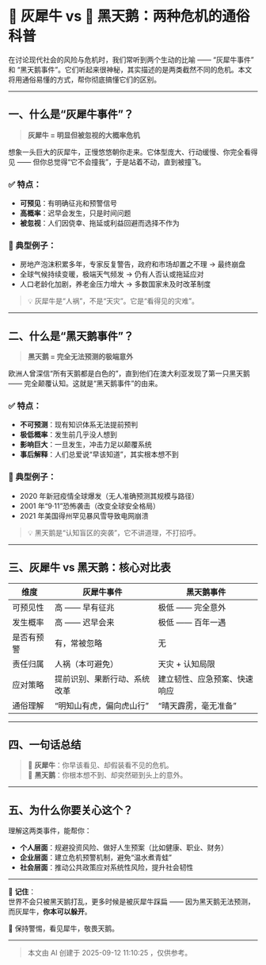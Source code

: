 # 🐘 灰犀牛 vs 🦢 黑天鹅：两种危机的通俗科普

在讨论现代社会的风险与危机时，我们常听到两个生动的比喻 —— “灰犀牛事件” 和 “黑天鹅事件”。它们听起来很神秘，其实描述的是两类截然不同的危机。本文将用通俗易懂的方式，帮你彻底搞懂它们的区别。

---

## 一、什么是“灰犀牛事件”？

> **灰犀牛 = 明显但被忽视的大概率危机**

想象一头巨大的灰犀牛，正慢悠悠朝你走来。它体型庞大、行动缓慢、你完全看得见 —— 但你总觉得“它不会撞我”，于是站着不动，直到被撞飞。

### ✅ 特点：
- **可预见**：有明确征兆和预警信号
- **高概率**：迟早会发生，只是时间问题
- **被忽视**：人们因侥幸、拖延或利益回避而选择不作为

### 📌 典型例子：
- 房地产泡沫积累多年，专家反复警告，政府和市场却置之不理 → 最终崩盘
- 全球气候持续变暖，极端天气频发 → 仍有人否认或拖延应对
- 人口老龄化加剧，养老金压力增大 → 多数国家未及时改革制度

> 💡 灰犀牛是“人祸”，不是“天灾”。它是“看得见的灾难”。

---

## 二、什么是“黑天鹅事件”？

> **黑天鹅 = 完全无法预测的极端意外**

欧洲人曾深信“所有天鹅都是白色的”，直到他们在澳大利亚发现了第一只黑天鹅 —— 完全颠覆认知。这就是“黑天鹅事件”的由来。

### ✅ 特点：
- **不可预测**：现有知识体系无法提前预判
- **极低概率**：发生前几乎没人想到
- **影响巨大**：一旦发生，冲击力足以颠覆系统
- **事后解释**：人们总爱说“早该知道”，其实根本想不到

### 📌 典型例子：
- 2020 年新冠疫情全球爆发（无人准确预测其规模与路径）
- 2001 年“9·11”恐怖袭击（改变全球安全格局）
- 2021 年美国得州罕见暴风雪导致电网崩溃

> 💡 黑天鹅是“认知盲区的突袭”，它不讲道理，不打招呼。

---

## 三、灰犀牛 vs 黑天鹅：核心对比表

| 维度           | 灰犀牛事件                     | 黑天鹅事件                 |
|----------------|--------------------------------|----------------------------|
| 可预见性       | 高 —— 早有征兆                 | 极低 —— 完全意外           |
| 发生概率       | 高 —— 迟早会来                 | 极低 —— 百年一遇           |
| 是否有预警     | 有，常被忽略                   | 无                         |
| 责任归属       | 人祸（本可避免）               | 天灾 + 认知局限            |
| 应对策略       | 提前识别、果断行动、系统改革   | 建立韧性、应急预案、快速响应 |
| 通俗理解       | “明知山有虎，偏向虎山行”       | “晴天霹雳，毫无准备”       |

---

## 四、一句话总结

> 🐘 **灰犀牛**：你早该看见、却假装看不见的危机。  
> 🦢 **黑天鹅**：你根本想不到、却突然砸到头上的意外。

---

## 五、为什么你要关心这个？

理解这两类事件，能帮你：

- **个人层面**：规避投资风险、做好人生预案（比如健康、职业、财务）
- **企业层面**：建立危机预警机制，避免“温水煮青蛙”
- **社会层面**：推动公共政策应对系统性风险，提升社会韧性

---

📌 **记住**：  
世界不会只被黑天鹅打乱，更多时候是被灰犀牛踩扁 —— 因为黑天鹅无法预测，而灰犀牛，**你本可以躲开**。

🧠 保持警惕，看见犀牛，敬畏天鹅。

---
> 本文由 AI 创建于 2025-09-12 11:10:25 ，仅供参考。